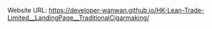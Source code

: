 Website URL:
https://developer-wanwan.github.io/HK-Lean-Trade-Limited__LandingPage__TraditionalCigarmaking/
